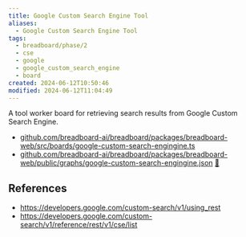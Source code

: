 ```yaml
---
title: Google Custom Search Engine Tool
aliases:
  - Google Custom Search Engine Tool
tags:
  - breadboard/phase/2
  - cse
  - google
  - google_custom_search_engine
  - board
created: 2024-06-12T10:50:46
modified: 2024-06-12T11:04:49
---
```


A tool worker board for retrieving search results from Google Custom Search Engine.

- [github.com/breadboard-ai/breadboard/packages/breadboard-web/src/boards/google-custom-search-engingine.ts](https://github.com/breadboard-ai/breadboard/blob/main/packages/breadboard-web/src/boards/google-custom-search-engingine.ts)
- [github.com/breadboard-ai/breadboard/packages/breadboard-web/public/graphs/google-custom-search-engingine.json](https://github.com/breadboard-ai/breadboard/blob/main/packages/breadboard-web/public/graphs/google-custom-search-engingine.json) [🔗](https://breadboard-ai.web.app/?board=https://raw.githubusercontent.com/breadboard-ai/breadboard/main/packages/breadboard-web/public/graphs/google-custom-search-engingine.json)

## References

- <https://developers.google.com/custom-search/v1/using_rest>
- <https://developers.google.com/custom-search/v1/reference/rest/v1/cse/list>
